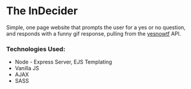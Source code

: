 # The InDecider
Simple, one page website that prompts the user for a yes or no question, and responds with a funny gif response,
pulling from the [yesnowtf](http://yesno.wtf/) API.

### Technologies Used:
* Node - Express Server, EJS Templating
* Vanilla JS
* AJAX
* SASS

